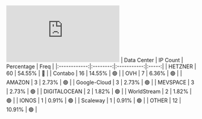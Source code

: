 ![Diagramm](https://github.com/obajay/StateSync-snapshots/blob/main/Projects/Dymension/1/README.md)
| Data Center | IP Count | Percentage | Freq |
|:------------:|:--------:|:-----------:|:-----:|
| HETZNER | 60 | 54.55% | 🔴 |
| Contabo | 16 | 14.55% | 🟢 |
| OVH | 7 | 6.36% | 🟢 |
| AMAZON | 3 | 2.73% | 🟢 |
| Google-Cloud | 3 | 2.73% | 🟢 |
| MEVSPACE | 3 | 2.73% | 🟢 |
| DIGITALOCEAN | 2 | 1.82% | 🟢 |
| WorldStream | 2 | 1.82% | 🟢 |
| IONOS | 1 | 0.91% | 🟢 |
| Scaleway | 1 | 0.91% | 🟢 |
| OTHER | 12 | 10.91% | 🟢 |